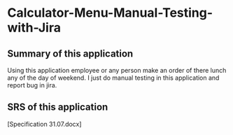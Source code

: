 # Calculator-Menu-Manual-Testing-with-Jira
## Summary of this application
Using this application employee or any person make an order of there lunch any of the day of weekend. I just do manual testing in this application and report bug in jira.
## SRS of this application
[Specification 31.07.docx]

